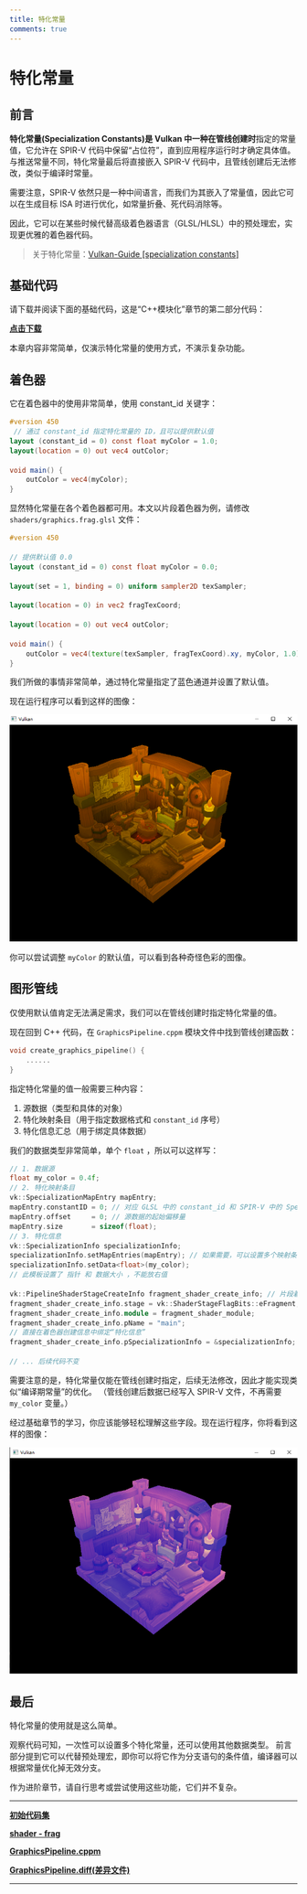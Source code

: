 ```yaml
---
title: 特化常量
comments: true
---
```

# **特化常量**

## **前言**

**特化常量\(Specialization Constants\)**是 Vulkan 中一种在**管线创建时**指定的常量值，它允许在 SPIR-V 代码中保留“占位符”，直到应用程序运行时才确定具体值。
与推送常量不同，特化常量最后将直接嵌入 SPIR-V 代码中，且管线创建后无法修改，类似于编译时常量。

需要注意，SPIR-V 依然只是一种中间语言，而我们为其嵌入了常量值，因此它可以在生成目标 ISA 时进行优化，如常量折叠、死代码消除等。

因此，它可以在某些时候代替高级着色器语言（GLSL/HLSL）中的预处理宏，实现更优雅的着色器代码。

> 关于特化常量：[Vulkan-Guide \[specialization constants\]](https://docs.vulkan.org/guide/latest/mapping_data_to_shaders.html#specialization-constants)

## **基础代码**

请下载并阅读下面的基础代码，这是“C++模块化”章节的第二部分代码：

**[点击下载](../../codes/04/00_cxxmodule/module_code.zip)**

本章内容非常简单，仅演示特化常量的使用方式，不演示复杂功能。

## **着色器**

它在着色器中的使用非常简单，使用 constant_id 关键字：

```glsl
#version 450
 // 通过 constant_id 指定特化常量的 ID，且可以提供默认值
layout (constant_id = 0) const float myColor = 1.0;
layout(location = 0) out vec4 outColor;

void main() {
    outColor = vec4(myColor);
}
```

显然特化常量在各个着色器都可用。本文以片段着色器为例，请修改 `shaders/graphics.frag.glsl` 文件：


```glsl
#version 450

// 提供默认值 0.0
layout (constant_id = 0) const float myColor = 0.0;

layout(set = 1, binding = 0) uniform sampler2D texSampler;

layout(location = 0) in vec2 fragTexCoord;

layout(location = 0) out vec4 outColor;

void main() {
    outColor = vec4(texture(texSampler, fragTexCoord).xy, myColor, 1.0);
}
```

我们所做的事情非常简单，通过特化常量指定了蓝色通道并设置了默认值。

现在运行程序可以看到这样的图像：

![yellow_room](../../images/0410/yellow_room.png)

你可以尝试调整 `myColor` 的默认值，可以看到各种奇怪色彩的图像。

## **图形管线**

仅使用默认值肯定无法满足需求，我们可以在管线创建时指定特化常量的值。

现在回到 C++ 代码，在 `GraphicsPipeline.cppm` 模块文件中找到管线创建函数：

```cpp
void create_graphics_pipeline() {
    ......
}
```

指定特化常量的值一般需要三种内容：

1. 源数据（类型和具体的对象）
2. 特化映射条目（用于指定数据格式和 `constant_id` 序号）
3. 特化信息汇总（用于绑定具体数据）

我们的数据类型非常简单，单个 `float` ，所以可以这样写：

```cpp
// 1. 数据源
float my_color = 0.4f;
// 2. 特化映射条目
vk::SpecializationMapEntry mapEntry;
mapEntry.constantID = 0; // 对应 GLSL 中的 constant_id 和 SPIR-V 中的 SpecId
mapEntry.offset     = 0; // 源数据的起始偏移量
mapEntry.size       = sizeof(float);
// 3. 特化信息
vk::SpecializationInfo specializationInfo;
specializationInfo.setMapEntries(mapEntry); // 如果需要，可以设置多个映射条目
specializationInfo.setData<float>(my_color);
// 此模板设置了 指针 和 数据大小 ，不能放右值

vk::PipelineShaderStageCreateInfo fragment_shader_create_info; // 片段着色器
fragment_shader_create_info.stage = vk::ShaderStageFlagBits::eFragment;
fragment_shader_create_info.module = fragment_shader_module;
fragment_shader_create_info.pName = "main";
// 直接在着色器创建信息中绑定“特化信息”
fragment_shader_create_info.pSpecializationInfo = &specializationInfo;

// ... 后续代码不变
```

需要注意的是，特化常量仅能在管线创建时指定，后续无法修改，因此才能实现类似“编译期常量”的优化。
（管线创建后数据已经写入 SPIR-V 文件，不再需要 `my_color` 变量。）

经过基础章节的学习，你应该能够轻松理解这些字段。现在运行程序，你将看到这样的图像：

![blue_room](../../images/0410/blue_room.png)


## **最后**

特化常量的使用就是这么简单。

观察代码可知，一次性可以设置多个特化常量，还可以使用其他数据类型。
前言部分提到它可以代替预处理宏，即你可以将它作为分支语句的条件值，编译器可以根据常量优化掉无效分支。

作为进阶章节，请自行思考或尝试使用这些功能，它们并不复杂。

---

**[初始代码集](../../codes/04/00_cxxmodule/module_code.zip)**

**[shader - frag](../../codes/04/10_specialization/graphics.frag.glsl)**

**[GraphicsPipeline.cppm](../../codes/04/10_specialization/GraphicsPipeline.cppm)**

**[GraphicsPipeline.diff\(差异文件\)](../../codes/04/10_specialization/GraphicsPipeline.diff)**

---
